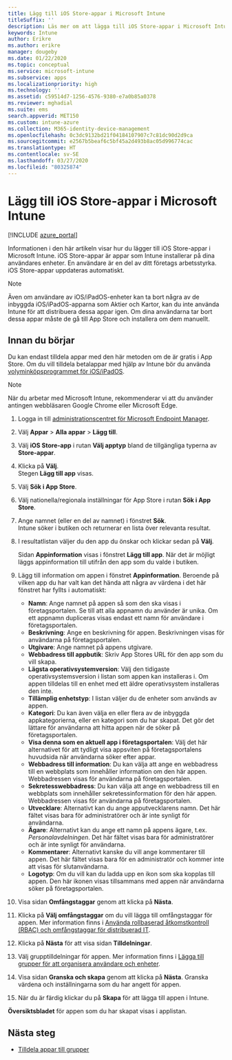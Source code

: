 ```yaml
---
title: Lägg till iOS Store-appar i Microsoft Intune
titleSuffix: ''
description: Läs mer om att lägga till iOS Store-appar i Microsoft Intune. Du kan tilldela appar med den här metoden om de är gratis i App Store.
keywords: Intune
author: Erikre
ms.author: erikre
manager: dougeby
ms.date: 01/22/2020
ms.topic: conceptual
ms.service: microsoft-intune
ms.subservice: apps
ms.localizationpriority: high
ms.technology: ''
ms.assetid: c59514d7-1256-4576-9380-e7a0b85a0378
ms.reviewer: mghadial
ms.suite: ems
search.appverid: MET150
ms.custom: intune-azure
ms.collection: M365-identity-device-management
ms.openlocfilehash: 0c3dc9132bd21f04184107907c7c81dc90d2d9ca
ms.sourcegitcommit: e2567b5beaf6c5bf45a2d493b8ac05d996774cac
ms.translationtype: HT
ms.contentlocale: sv-SE
ms.lasthandoff: 03/27/2020
ms.locfileid: "80325874"
---
```

# <a name="add-ios-store-apps-to-microsoft-intune"></a>Lägg till iOS Store-appar i Microsoft Intune

[!INCLUDE [azure_portal](../includes/azure_portal.md)]

Informationen i den här artikeln visar hur du lägger till iOS Store-appar i Microsoft Intune. iOS Store-appar är appar som Intune installerar på dina användares enheter. En användare är en del av ditt företags arbetsstyrka. iOS Store-appar uppdateras automatiskt.

>[!NOTE]
>Även om användare av iOS/iPadOS-enheter kan ta bort några av de inbyggda iOS/iPadOS-apparna som Aktier och Kartor, kan du inte använda Intune för att distribuera dessa appar igen. Om dina användarna tar bort dessa appar måste de gå till App Store och installera om dem manuellt.

## <a name="before-you-start"></a>Innan du börjar

Du kan endast tilldela appar med den här metoden om de är gratis i App Store. Om du vill tilldela betalappar med hjälp av Intune bör du använda [volyminköpsprogrammet för iOS/iPadOS](vpp-apps-ios.md).

>[!NOTE]
>När du arbetar med Microsoft Intune, rekommenderar vi att du använder antingen webbläsaren Google Chrome eller Microsoft Edge.

1. Logga in till [administrationscentret för Microsoft Endpoint Manager](https://go.microsoft.com/fwlink/?linkid=2109431).
2. Välj **Appar** > **Alla appar** > **Lägg till**.
3. Välj **iOS Store-app** i rutan **Välj apptyp** bland de tillgängliga typerna av **Store-appar**.
4. Klicka på **Välj**.<br>
   Stegen **Lägg till app** visas.
5. Välj **Sök i App Store**.
6. Välj nationella/regionala inställningar för App Store i rutan **Sök i App Store**.
7. Ange namnet (eller en del av namnet) i fönstret **Sök**.  
    Intune söker i butiken och returnerar en lista över relevanta resultat.
8. I resultatlistan väljer du den app du önskar och klickar sedan på **Välj**.<br>

   Sidan **Appinformation** visas i fönstret **Lägg till app**. När det är möjligt läggs appinformation till utifrån den app som du valde i butiken.

9. Lägg till information om appen i fönstret **Appinformation**. Beroende på vilken app du har valt kan det hända att några av värdena i det här fönstret har fyllts i automatiskt:
    - **Namn**: Ange namnet på appen så som den ska visas i företagsportalen. Se till att alla appnamn du använder är unika. Om ett appnamn dupliceras visas endast ett namn för användare i företagsportalen.
    - **Beskrivning**: Ange en beskrivning för appen. Beskrivningen visas för användarna på företagsportalen.
    - **Utgivare**: Ange namnet på appens utgivare.
    - **Webbadress till appbutik**: Skriv App Stores URL för den app som du vill skapa.
    - **Lägsta operativsystemversion**: Välj den tidigaste operativsystemsversion i listan som appen kan installeras i. Om appen tilldelas till en enhet med ett äldre operativsystem installeras den inte.
    - **Tillämplig enhetstyp**: I listan väljer du de enheter som används av appen.
    - **Kategori**: Du kan även välja en eller flera av de inbyggda appkategorierna, eller en kategori som du har skapat. Det gör det lättare för användarna att hitta appen när de söker på företagsportalen.
    - **Visa denna som en aktuell app i företagsportalen**: Välj det här alternativet för att tydligt visa appsviten på företagsportalens huvudsida när användarna söker efter appar.
    - **Webbadress till information**: Du kan välja att ange en webbadress till en webbplats som innehåller information om den här appen. Webbadressen visas för användarna på företagsportalen.
    - **Sekretesswebbadress**: Du kan välja att ange en webbadress till en webbplats som innehåller sekretessinformation för den här appen. Webbadressen visas för användarna på företagsportalen.
    - **Utvecklare**: Alternativt kan du ange apputvecklarens namn. Det här fältet visas bara för administratörer och är inte synligt för användarna.
    - **Ägare**: Alternativt kan du ange ett namn på appens ägare, t.ex. *Personalavdelningen*. Det här fältet visas bara för administratörer och är inte synligt för användarna.
    - **Kommentarer**: Alternativt kanske du vill ange kommentarer till appen. Det här fältet visas bara för en administratör och kommer inte att visas för slutanvändarna.
    - **Logotyp**: Om du vill kan du ladda upp en ikon som ska kopplas till appen. Den här ikonen visas tillsammans med appen när användarna söker på företagsportalen.
10. Visa sidan **Omfångstaggar** genom att klicka på **Nästa**.
11. Klicka på **Välj omfångstaggar** om du vill lägga till omfångstaggar för appen. Mer information finns i [Använda rollbaserad åtkomstkontroll (RBAC) och omfångstaggar för distribuerad IT](../fundamentals/scope-tags.md).
12. Klicka på **Nästa** för att visa sidan **Tilldelningar**.
13. Välj grupptilldelningar för appen. Mer information finns i [Lägga till grupper för att organisera användare och enheter](../fundamentals/groups-add.md). 
14. Visa sidan **Granska och skapa** genom att klicka på **Nästa**. Granska värdena och inställningarna som du har angett för appen.
15. När du är färdig klickar du på **Skapa** för att lägga till appen i Intune.

**Översiktsbladet** för appen som du har skapat visas i applistan.

## <a name="next-steps"></a>Nästa steg

- [Tilldela appar till grupper](apps-deploy.md)
